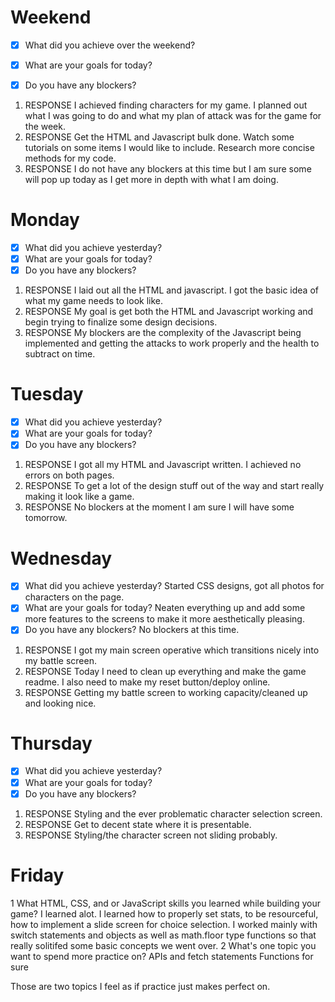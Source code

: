 # Weekend
- [x] What did you achieve over the weekend?

- [x] What are your goals for today?

- [x] Do you have any blockers?

1. RESPONSE
I achieved finding characters for my game. I planned out what I was going to do and what my plan of attack was for the game for the week.
2. RESPONSE
Get the HTML and Javascript bulk done. Watch some tutorials on some items I would like to include. Research more concise methods for my code.
3. RESPONSE
I do not have any blockers at this time but I am sure some will pop up today as I get more in depth with what I am doing.
# Monday
- [x] What did you achieve yesterday?
- [x] What are your goals for today?
- [x] Do you have any blockers?
1. RESPONSE
I laid out all the HTML and javascript. I got the basic idea of what my game needs to look like. 
2. RESPONSE
My goal is get both the HTML and Javascript working and begin trying to finalize some design decisions.
3. RESPONSE
My blockers are the complexity of the Javascript being implemented and getting the attacks to work properly and the health to subtract on time.

# Tuesday
- [x] What did you achieve yesterday?
- [x] What are your goals for today?
- [x] Do you have any blockers?
1. RESPONSE
I got all my HTML and Javascript written. I achieved no errors on both pages.
2. RESPONSE
To get a lot of the design stuff out of the way and start really making it look like a game.
3. RESPONSE
No blockers at the moment I am sure I will have some tomorrow.

# Wednesday
- [x] What did you achieve yesterday?
Started CSS designs, got all photos for characters on the page.
- [x] What are your goals for today?
Neaten everything up and add some more features to the screens to make it more aesthetically pleasing. 
- [x] Do you have any blockers?
No blockers at this time.
1. RESPONSE
I got my main screen operative which transitions nicely into my battle screen.
2. RESPONSE
Today I need to clean up everything and make the game readme. I also need to make my reset button/deploy online.
3. RESPONSE
Getting my battle screen to working capacity/cleaned up and looking nice.

# Thursday
- [x] What did you achieve yesterday?
- [x] What are your goals for today?
- [x] Do you have any blockers?
1. RESPONSE
Styling and the ever problematic character selection screen.
2. RESPONSE
Get to decent state where it is presentable.
3. RESPONSE
Styling/the character screen not sliding probably.

# Friday
1 What HTML, CSS, and or JavaScript skills you learned while building your game?
I learned alot. I learned how to properly set stats, to be resourceful, how to implement a slide screen for choice selection. I worked mainly with switch statements and objects as well as math.floor type functions so that really solitifed some basic concepts we went over.
2 What's one topic you want to spend more practice on?
APIs and fetch statements
Functions for sure

Those are two topics I feel as if practice just makes perfect on.

